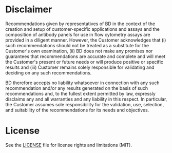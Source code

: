 # Disclaimer

Recommendations given by representatives of BD in the context of the
creation and setup of customer-specific applications and assays and the
composition of antibody panels for use in flow cytometry assays are
provided in a diligent manner. However, the Customer acknowledges that
(i) such recommendations should not be treated as a substitute for the
Customer's own examination, (ii) BD does not make any promises nor
guarantees that recommendations are accurate and complete and will meet
the Customer's present or future needs or will produce positive or
specific results and (iii) Customer remains solely responsible for
validating and deciding on any such recommendations.

BD therefore accepts no liability whatsoever in connection with any such
recommendation and/or any results generated on the basis of such
recommendations and, to the fullest extent permitted by law, expressly
disclaims any and all warranties and any liability in this respect. In
particular, the Customer assumes sole responsibility for the validation,
use, selection, and suitability of the recommendations for its needs and
objectives.

# License

See the [LICENSE](LICENSE.md) file for license rights and limitations
(MIT).

